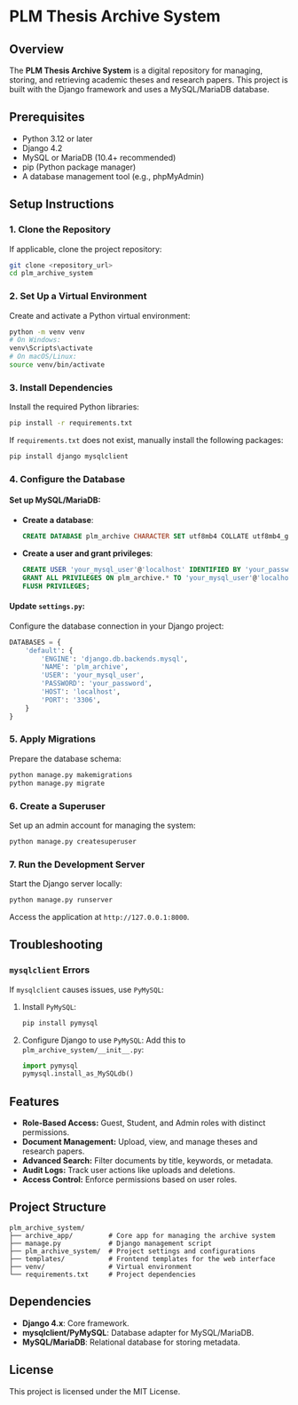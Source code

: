 # PLM Thesis Archive System

## Overview
The **PLM Thesis Archive System** is a digital repository for managing, storing, and retrieving academic theses and research papers. This project is built with the Django framework and uses a MySQL/MariaDB database.

## Prerequisites
- Python 3.12 or later
- Django 4.2
- MySQL or MariaDB (10.4+ recommended)
- pip (Python package manager)
- A database management tool (e.g., phpMyAdmin)

## Setup Instructions

### 1. Clone the Repository
If applicable, clone the project repository:
```bash
git clone <repository_url>
cd plm_archive_system
```

### 2. Set Up a Virtual Environment
Create and activate a Python virtual environment:
```bash
python -m venv venv
# On Windows:
venv\Scripts\activate
# On macOS/Linux:
source venv/bin/activate
```

### 3. Install Dependencies
Install the required Python libraries:
```bash
pip install -r requirements.txt
```

If `requirements.txt` does not exist, manually install the following packages:
```bash
pip install django mysqlclient
```

### 4. Configure the Database
#### Set up MySQL/MariaDB:
- **Create a database**:
    ```sql
    CREATE DATABASE plm_archive CHARACTER SET utf8mb4 COLLATE utf8mb4_general_ci;
    ```
- **Create a user and grant privileges**:
    ```sql
    CREATE USER 'your_mysql_user'@'localhost' IDENTIFIED BY 'your_password';
    GRANT ALL PRIVILEGES ON plm_archive.* TO 'your_mysql_user'@'localhost';
    FLUSH PRIVILEGES;
    ```

#### Update `settings.py`:
Configure the database connection in your Django project:
```python
DATABASES = {
    'default': {
        'ENGINE': 'django.db.backends.mysql',
        'NAME': 'plm_archive',
        'USER': 'your_mysql_user',
        'PASSWORD': 'your_password',
        'HOST': 'localhost',
        'PORT': '3306',
    }
}
```

### 5. Apply Migrations
Prepare the database schema:
```bash
python manage.py makemigrations
python manage.py migrate
```

### 6. Create a Superuser
Set up an admin account for managing the system:
```bash
python manage.py createsuperuser
```

### 7. Run the Development Server
Start the Django server locally:
```bash
python manage.py runserver
```
Access the application at `http://127.0.0.1:8000`.

## Troubleshooting

### `mysqlclient` Errors
If `mysqlclient` causes issues, use `PyMySQL`:
1. Install `PyMySQL`:
    ```bash
    pip install pymysql
    ```
2. Configure Django to use `PyMySQL`: Add this to `plm_archive_system/__init__.py`:
    ```python
    import pymysql
    pymysql.install_as_MySQLdb()
    ```

## Features
- **Role-Based Access:** Guest, Student, and Admin roles with distinct permissions.
- **Document Management:** Upload, view, and manage theses and research papers.
- **Advanced Search:** Filter documents by title, keywords, or metadata.
- **Audit Logs:** Track user actions like uploads and deletions.
- **Access Control:** Enforce permissions based on user roles.

## Project Structure
```
plm_archive_system/
├── archive_app/         # Core app for managing the archive system
├── manage.py            # Django management script
├── plm_archive_system/  # Project settings and configurations
├── templates/           # Frontend templates for the web interface
├── venv/                # Virtual environment
└── requirements.txt     # Project dependencies
```

## Dependencies
- **Django 4.x**: Core framework.
- **mysqlclient/PyMySQL**: Database adapter for MySQL/MariaDB.
- **MySQL/MariaDB**: Relational database for storing metadata.

## License
This project is licensed under the MIT License.
